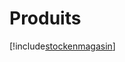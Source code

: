 # Produits

[!include[stockenmagasin](produits.stockenmagasin.autogen.md)]




























